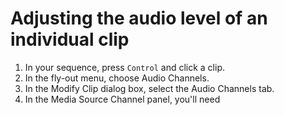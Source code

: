 # Adjusting the audio level of an individual clip

1. In your sequence, press `Control` and click a clip. 
2. In the fly-out menu, choose Audio Channels.
3. In the Modify Clip dialog box, select the Audio Channels tab. 
4. In the Media Source Channel panel, you'll need 





